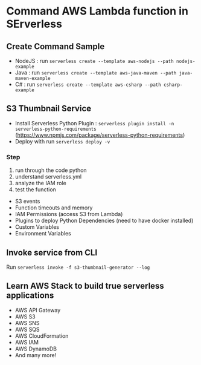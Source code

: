 # Command AWS Lambda function in SErverless

## Create Command Sample
- NodeJS  : run `serverless create --template aws-nodejs --path nodejs-example`
- Java  : run `serverless create --template aws-java-maven --path java-maven-example`
- C# : run `serverless create --template aws-csharp --path csharp-example`

## S3 Thumbnail Service
- Install Serverless Python Plugin : `serverless plugin install -n serverless-python-requirements` (https://www.npmjs.com/package/serverless-python-requirements)
- Deploy with run `serverless deploy -v`

### Step
1. run through the code python
2. understand serverless.yml
3. analyze the IAM role
4. test the function

- S3 events
- Function timeouts and memory
- IAM Permissions (access S3 from Lambda)
- Plugins to deploy Python Dependencies (need to have docker installed)
- Custom Variables
- Environment Variables

## Invoke service from CLI
Run `serverless invoke -f s3-thumbnail-generator --log`

## Learn AWS Stack to build true serverless applications
- AWS API Gateway
- AWS S3
- AWS SNS
- AWS SQS
- AWS CloudFormation
- AWS IAM
- AWS DynamoDB
- And many more!